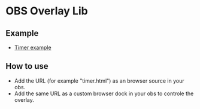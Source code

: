 # OBS Overlay Lib

## Example

- [Timer example](./examples/timer.html)

## How to use

- Add the URL (for example "timer.html") as an browser source in your obs.
- Add the same URL as a custom browser dock in your obs to controle the overlay.
